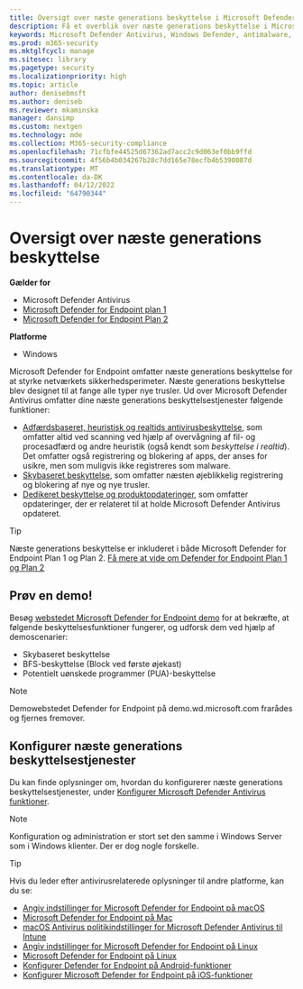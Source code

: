 ```yaml
---
title: Oversigt over næste generations beskyttelse i Microsoft Defender for Endpoint
description: Få et overblik over næste generations beskyttelse i Microsoft Defender for Endpoint. Styrk sikkerhedsperimeteren på dit netværk ved hjælp af næste generations beskyttelse, der er designet til at fange alle typer nye trusler.
keywords: Microsoft Defender Antivirus, Windows Defender, antimalware, virus, malware, trussel, opdagelse, beskyttelse, sikkerhed
ms.prod: m365-security
ms.mktglfcycl: manage
ms.sitesec: library
ms.pagetype: security
ms.localizationpriority: high
ms.topic: article
author: denisebmsft
ms.author: deniseb
ms.reviewer: mkaminska
manager: dansimp
ms.custom: nextgen
ms.technology: mde
ms.collection: M365-security-compliance
ms.openlocfilehash: 71cfbfe44525d67362ad7acc2c9d063ef0bb9ffd
ms.sourcegitcommit: 4f56b4b034267b28c7dd165e78ecfb4b5390087d
ms.translationtype: MT
ms.contentlocale: da-DK
ms.lasthandoff: 04/12/2022
ms.locfileid: "64790344"
---
```

# <a name="next-generation-protection-overview"></a>Oversigt over næste generations beskyttelse

**Gælder for**

- Microsoft Defender Antivirus
- [Microsoft Defender for Endpoint plan 1](https://go.microsoft.com/fwlink/p/?linkid=2154037)
- [Microsoft Defender for Endpoint Plan 2](https://go.microsoft.com/fwlink/p/?linkid=2154037)

**Platforme**
- Windows

Microsoft Defender for Endpoint omfatter næste generations beskyttelse for at styrke netværkets sikkerhedsperimeter. Næste generations beskyttelse blev designet til at fange alle typer nye trusler. Ud over Microsoft Defender Antivirus omfatter dine næste generations beskyttelsestjenester følgende funktioner:

- [Adfærdsbaseret, heuristisk og realtids antivirusbeskyttelse](configure-protection-features-microsoft-defender-antivirus.md), som omfatter altid ved scanning ved hjælp af overvågning af fil- og procesadfærd og andre heuristik (også kendt som *beskyttelse i realtid*). Det omfatter også registrering og blokering af apps, der anses for usikre, men som muligvis ikke registreres som malware.
- [Skybaseret beskyttelse](cloud-protection-microsoft-defender-antivirus.md), som omfatter næsten øjeblikkelig registrering og blokering af nye og nye trusler.
- [Dedikeret beskyttelse og produktopdateringer](manage-updates-baselines-microsoft-defender-antivirus.md), som omfatter opdateringer, der er relateret til at holde Microsoft Defender Antivirus opdateret.

> [!TIP]
> Næste generations beskyttelse er inkluderet i både Microsoft Defender for Endpoint Plan 1 og Plan 2. [Få mere at vide om Defender for Endpoint Plan 1 og Plan 2](defender-endpoint-plan-1-2.md)

## <a name="try-a-demo"></a>Prøv en demo!

Besøg [webstedet Microsoft Defender for Endpoint demo](https://demo.wd.microsoft.com?ocid=cx-wddocs-testground) for at bekræfte, at følgende beskyttelsesfunktioner fungerer, og udforsk dem ved hjælp af demoscenarier:

- Skybaseret beskyttelse
- BFS-beskyttelse (Block ved første øjekast)
- Potentielt uønskede programmer (PUA)-beskyttelse

> [!NOTE]
> Demowebstedet Defender for Endpoint på demo.wd.microsoft.com frarådes og fjernes fremover.

## <a name="configure-next-generation-protection-services"></a>Konfigurer næste generations beskyttelsestjenester

Du kan finde oplysninger om, hvordan du konfigurerer næste generations beskyttelsestjenester, under [Konfigurer Microsoft Defender Antivirus funktioner](configure-microsoft-defender-antivirus-features.md).

> [!NOTE]
> Konfiguration og administration er stort set den samme i Windows Server som i Windows klienter. Der er dog nogle forskelle. 

> [!TIP]
> Hvis du leder efter antivirusrelaterede oplysninger til andre platforme, kan du se:
> - [Angiv indstillinger for Microsoft Defender for Endpoint på macOS](mac-preferences.md)
> - [Microsoft Defender for Endpoint på Mac](microsoft-defender-endpoint-mac.md)
> - [macOS Antivirus politikindstillinger for Microsoft Defender Antivirus til Intune](/mem/intune/protect/antivirus-microsoft-defender-settings-macos)
> - [Angiv indstillinger for Microsoft Defender for Endpoint på Linux](linux-preferences.md)
> - [Microsoft Defender for Endpoint på Linux](microsoft-defender-endpoint-linux.md)
> - [Konfigurer Defender for Endpoint på Android-funktioner](android-configure.md)
> - [Konfigurer Microsoft Defender for Endpoint på iOS-funktioner](ios-configure-features.md)

